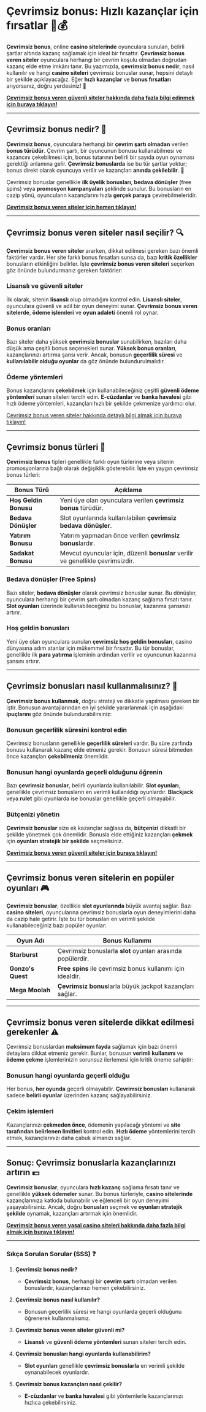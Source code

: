 # Çevrimsiz bonus: Hızlı kazançlar için fırsatlar 🎰💰

**Çevrimsiz bonus**, online **casino sitelerinde** oyunculara sunulan, belirli şartlar altında kazanç sağlamak için ideal bir fırsattır. **Çevrimsiz bonus veren siteler** oyunculara herhangi bir çevrim koşulu olmadan doğrudan kazanç elde etme imkânı tanır. Bu yazımızda, **çevrimsiz bonus nedir**, nasıl kullanılır ve hangi **casino siteleri** çevrimsiz bonuslar sunar, hepsini detaylı bir şekilde açıklayacağız. Eğer **hızlı kazançlar** ve **bonus fırsatları** arıyorsanız, doğru yerdesiniz! 🎲

[**Çevrimsiz bonus veren güvenli siteler hakkında daha fazla bilgi edinmek için buraya tıklayın!**](https://casinotr.link/gWCRZ4)

---

## Çevrimsiz bonus nedir? 🎁

**Çevrimsiz bonus**, oyunculara herhangi bir **çevrim şartı olmadan** verilen **bonus türüdür**. Çevrim şartı, bir oyuncunun bonusu kullanabilmesi ve kazancını çekebilmesi için, bonus tutarının belirli bir sayıda oyun oynaması gerektiği anlamına gelir. **Çevrimsiz bonuslarda** ise bu tür şartlar yoktur; bonus direkt olarak oyuncuya verilir ve kazançları **anında çekilebilir**. 🎉

Çevrimsiz bonuslar genellikle **ilk üyelik bonusları**, **bedava dönüşler** (free spins) veya **promosyon kampanyaları** şeklinde sunulur. Bu bonusların en cazip yönü, oyuncuların kazançlarını hızla **gerçek paraya** çevirebilmeleridir.

[**Çevrimsiz bonus veren siteler için hemen tıklayın!**](https://casinotr.link/gWCRZ4)

---

## Çevrimsiz bonus veren siteler nasıl seçilir? 🔍

**Çevrimsiz bonus veren siteler** ararken, dikkat edilmesi gereken bazı önemli faktörler vardır. Her site farklı bonus fırsatları sunsa da, bazı **kritik özellikler** bonusların etkinliğini belirler. İşte **çevrimsiz bonus veren siteleri** seçerken göz önünde bulundurmanız gereken faktörler:

### **Lisanslı ve güvenli siteler**
İlk olarak, sitenin **lisanslı** olup olmadığını kontrol edin. **Lisanslı siteler**, oyunculara güvenli ve adil bir oyun deneyimi sunar. **Çevrimsiz bonus veren sitelerde**, **ödeme işlemleri** ve **oyun adaleti** önemli rol oynar.

### **Bonus oranları**
Bazı siteler daha yüksek **çevrimsiz bonuslar** sunabilirken, bazıları daha düşük ama çeşitli bonus seçenekleri sunar. **Yüksek bonus oranları**, kazançlarınızı artırma şansı verir. Ancak, bonusun **geçerlilik süresi** ve **kullanılabilir olduğu oyunlar** da göz önünde bulundurulmalıdır.

### **Ödeme yöntemleri**
Bonus kazançlarını **çekebilmek** için kullanabileceğiniz çeşitli **güvenli ödeme yöntemleri** sunan siteleri tercih edin. **E-cüzdanlar** ve **banka havalesi** gibi hızlı ödeme yöntemleri, kazançları hızlı bir şekilde çekmenize yardımcı olur.

[Çevrimsiz bonus veren siteler hakkında detaylı bilgi almak için buraya tıklayın!](https://casinotr.link/gWCRZ4)

---

## Çevrimsiz bonus türleri 🎉

**Çevrimsiz bonus** tipleri genellikle farklı oyun türlerine veya sitenin promosyonlarına bağlı olarak değişiklik gösterebilir. İşte en yaygın çevrimsiz bonus türleri:

| **Bonus Türü**       | **Açıklama**                                                                 |
|----------------------|-------------------------------------------------------------------------------|
| **Hoş Geldin Bonusu**| Yeni üye olan oyunculara verilen **çevrimsiz bonus** türüdür.                |
| **Bedava Dönüşler**  | Slot oyunlarında kullanılabilen **çevrimsiz bedava dönüşler**.               |
| **Yatırım Bonusu**   | Yatırım yapmadan önce verilen **çevrimsiz bonus**lardır.                     |
| **Sadakat Bonusu**   | Mevcut oyuncular için, düzenli **bonuslar** verilir ve genellikle çevrimsizdir. |

### **Bedava dönüşler (Free Spins)**
Bazı siteler, **bedava dönüşler** olarak çevrimsiz bonuslar sunar. Bu dönüşler, oyunculara herhangi bir çevrim şartı olmadan kazanç sağlama fırsatı tanır. **Slot oyunları** üzerinde kullanabileceğiniz bu bonuslar, kazanma şansınızı artırır.

### **Hoş geldin bonusları**
Yeni üye olan oyunculara sunulan **çevrimsiz hoş geldin bonusları**, casino dünyasına adım atanlar için mükemmel bir fırsattır. Bu tür bonuslar, genellikle ilk **para yatırma** işleminin ardından verilir ve oyuncunun kazanma şansını artırır.

---

## Çevrimsiz bonusları nasıl kullanmalısınız? 🎯

**Çevrimsiz bonus kullanmak**, doğru strateji ve dikkatle yapılması gereken bir iştir. Bonusun avantajlarından en iyi şekilde yararlanmak için aşağıdaki **ipuçlarını** göz önünde bulundurabilirsiniz:

### **Bonusun geçerlilik süresini kontrol edin**
Çevrimsiz bonusların genellikle **geçerlilik süreleri** vardır. Bu süre zarfında bonusu kullanarak kazanç elde etmeniz gerekir. Bonusun süresi bitmeden önce kazançları **çekebilmeniz** önemlidir.

### **Bonusun hangi oyunlarda geçerli olduğunu öğrenin**
Bazı **çevrimsiz bonuslar**, belirli oyunlarda kullanılabilir. **Slot oyunları**, genellikle çevrimsiz bonusların en verimli kullanıldığı oyunlardır. **Blackjack** veya **rulet** gibi oyunlarda ise bonuslar genellikle geçerli olmayabilir.

### **Bütçenizi yönetin**
**Çevrimsiz bonuslar** size ek kazançlar sağlasa da, **bütçenizi** dikkatli bir şekilde yönetmek çok önemlidir. Bonusla elde ettiğiniz kazançları **çekmek** için **oyunları stratejik bir şekilde** seçmelisiniz.

[**Çevrimsiz bonus veren güvenli siteler için buraya tıklayın!**](https://casinotr.link/gWCRZ4)

---

## Çevrimsiz bonus veren sitelerin en popüler oyunları 🎮

**Çevrimsiz bonuslar**, özellikle **slot oyunlarında** büyük avantaj sağlar. Bazı **casino siteleri**, oyuncularına çevrimsiz bonuslarla oyun deneyimlerini daha da cazip hale getirir. İşte bu tür bonusları en verimli şekilde kullanabileceğiniz bazı popüler oyunlar:

| **Oyun Adı**       | **Bonus Kullanımı**                                        |
|--------------------|------------------------------------------------------------|
| **Starburst**      | Çevrimsiz bonuslarla **slot** oyunları arasında popülerdir.|
| **Gonzo's Quest**  | **Free spins** ile çevrimsiz bonus kullanımı için idealdir.|
| **Mega Moolah**    | **Çevrimsiz bonus**larla büyük jackpot kazançları sağlar. |

---

## Çevrimsiz bonus veren sitelerde dikkat edilmesi gerekenler ⚠️

Çevrimsiz bonuslardan **maksimum fayda** sağlamak için bazı önemli detaylara dikkat etmeniz gerekir. Bunlar, bonusun **verimli kullanımı** ve **ödeme çekme** işlemlerinizin sorunsuz ilerlemesi için kritik öneme sahiptir:

### **Bonusun hangi oyunlarda geçerli olduğu**
Her bonus, **her oyunda** geçerli olmayabilir. **Çevrimsiz bonusları** kullanarak sadece **belirli oyunlar** üzerinden kazanç sağlayabilirsiniz.

### **Çekim işlemleri**
Kazançlarınızı **çekmeden önce**, ödemenin yapılacağı yöntemi ve **site tarafından belirlenen limitleri** kontrol edin. **Hızlı ödeme** yöntemlerini tercih etmek, kazançlarınızı daha çabuk almanızı sağlar.

---

## Sonuç: Çevrimsiz bonuslarla kazançlarınızı artırın 💵

**Çevrimsiz bonuslar**, oyunculara **hızlı kazanç** sağlama fırsatı tanır ve genellikle **yüksek ödemeler** sunar. Bu bonus türleriyle, **casino sitelerinde** kazançlarınıza katkıda bulunabilir ve eğlenceli bir oyun deneyimi yaşayabilirsiniz. Ancak, doğru **bonusları** seçmek ve **oyunları stratejik şekilde** oynamak, kazançları artırmak için önemlidir.

[**Çevrimsiz bonus veren yasal casino siteleri hakkında daha fazla bilgi almak için buraya tıklayın!**](https://casinotr.link/gWCRZ4)

---

### Sıkça Sorulan Sorular (SSS) ❓

1. **Çevrimsiz bonus nedir?**
   - **Çevrimsiz bonus**, herhangi bir **çevrim şartı** olmadan verilen bonuslardır, kazançlarınızı hemen çekebilirsiniz.

2. **Çevrimsiz bonus nasıl kullanılır?**
   - Bonusun geçerlilik süresi ve hangi oyunlarda geçerli olduğunu öğrenerek kullanmalısınız.

3. **Çevrimsiz bonus veren siteler güvenli mi?**
   - **Lisanslı** ve **güvenli ödeme yöntemleri** sunan siteleri tercih edin.

4. **Çevrimsiz bonusları hangi oyunlarda kullanabilirim?**
   - **Slot oyunları** genellikle **çevrimsiz bonuslarla** en verimli şekilde oynanabilecek oyunlardır.

5. **Çevrimsiz bonus kazançları nasıl çekilir?**
   - **E-cüzdanlar** ve **banka havalesi** gibi yöntemlerle kazançlarınızı hızlıca çekebilirsiniz.
